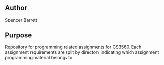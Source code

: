 ## Author
Spencer Barrett

## Purpose
Repository for programming related assignments for CS3560.
Each assignment requirements are split by directory indicating which assignment programming material belongs to.